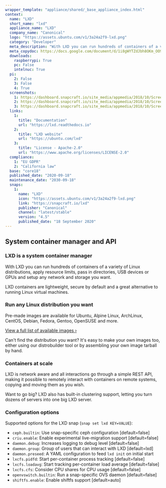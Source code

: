 ```yaml
---
wrapper_template: "appliance/shared/_base_appliance_index.html"
context:
  name: "LXD"
  short_name: "lxd"
  appliance_name: "LXD"
  company_name: "Canonical"
  logo: "https://assets.ubuntu.com/v1/3a24a2f9-lxd.png"
  category: "Developer"
  meta_description: "With LXD you can run hundreds of containers of a variety of Linux distributions, apply resource limits, pass in directories, USB devices or GPUs and setup any network and storage you want."
  meta_copydoc: https://docs.google.com/document/d/1i8gWYTZdJbh8OKm_OO9pVCx1o4_JVaEtr4XN5F4eWNU/edit?tab=t.0
  downloads:
    raspberrypi: True
    pc: False
    intelnuc: True
  pi:
    2: False
    3: False
    4: True
  screenshots:
    1: https://dashboard.snapcraft.io/site_media/appmedia/2018/10/Screenshot_from_2018-10-26_12-57-24.png
    2: https://dashboard.snapcraft.io/site_media/appmedia/2018/10/Screenshot_from_2018-10-26_14-20-14.png
    3: https://dashboard.snapcraft.io/site_media/appmedia/2018/10/Screenshot_from_2018-10-26_14-21-43.png
  links:
    1:
      title: "Documentation"
      url: "https://lxd.readthedocs.io"
    2:
      title: "LXD website"
      url: "https://ubuntu.com/lxd"
    3:
      title: "License - Apache-2.0"
      url: "https://www.apache.org/licenses/LICENSE-2.0"
  compliance:
    1: "EU GDPR"
    2: "California law"
  base: "core18"
  published_date: "2020-09-18"
  maintenance_date: "2030-09-18"
  snaps:
    1:
      name: "LXD"
      icon: "https://assets.ubuntu.com/v1/3a24a2f9-lxd.png"
      link: "https://snapcraft.io/lxd"
      publisher: "Canonical"
      channel: "latest/stable"
      version: "4.5"
      published_date: "18 September 2020"
---
```


<h2> System container manager and API</h2>

<h3 class="p-heading--4">LXD is a system container manager</h3>

With LXD you can run hundreds of containers of a variety of Linux distributions, apply resource limits, pass in directories, USB devices or GPUs and setup any network and storage you want.

LXD containers are lightweight, secure by default and a great alternative to running Linux virtual machines.

<h3 class="p-heading--4">Run any Linux distribution you want</h3>

Pre-made images are available for Ubuntu, Alpine Linux, ArchLinux, CentOS, Debian, Fedora, Gentoo, OpenSUSE and more.

<a href="https://images.linuxcontainers.org">View a full list of available images&nbsp;&rsaquo;</a>

Can't find the distribution you want? It's easy to make your own images too, either using our distrobuilder tool or by assembling your own image tarball by hand.

<h3 class="p-heading--4">Containers at scale</h3>

LXD is network aware and all interactions go through a simple REST API, making it possible to remotely interact with containers on remote systems, copying and moving them as you wish.

Want to go big? LXD also has built-in clustering support, letting you turn dozens of servers into one big LXD server.

<h3 class="p-heading--4">Configuration options</h3>

Supported options for the LXD snap (`snap set lxd KEY=VALUE`):

- `ceph.builtin`: Use snap-specific ceph configuration [default=false]
- `criu.enable`: Enable experimental live-migration support [default=false]
- `daemon.debug`: Increases logging to debug level [default=false]
- `daemon.group`: Group of users that can interact with LXD [default=lxd]
- `daemon.preseed`: A YAML configuration to feed `lxd init` on initial start
- `lxcfs.pidfd`: Start per-container process tracking [default=false]
- `lxcfs.loadavg`: Start tracking per-container load average [default=false]
- `lxcfs.cfs`: Consider CPU shares for CPU usage [default=false]
- `openvswitch.builtin`: Run a snap-specific OVS daemon [default=false]
- `shiftfs.enable`: Enable shiftfs support [default=auto]
